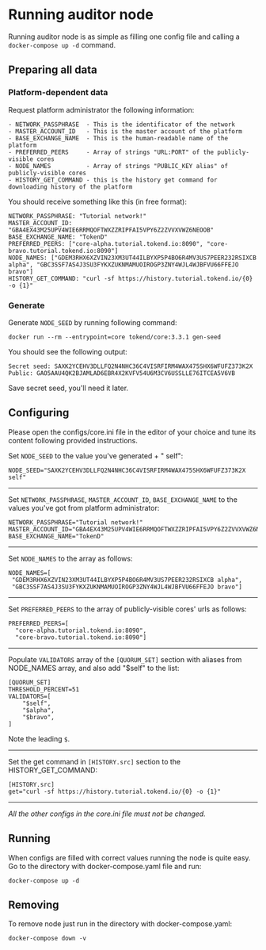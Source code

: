# Running auditor node
Running auditor node is as simple as filling one config file and calling a `docker-compose up -d` command.
## Preparing all data
### Platform-dependent data
Request platform administrator the following information:

    - NETWORK_PASSPHRASE  - This is the identificator of the network
    - MASTER_ACCOUNT_ID   - This is the master account of the platform
    - BASE_EXCHANGE_NAME  - This is the human-readable name of the platform
    - PREFERRED_PEERS     - Array of strings "URL:PORT" of the publicly-visible cores
    - NODE_NAMES          - Array of strings "PUBLIC_KEY alias" of publicly-visible cores
    - HISTORY_GET_COMMAND - this is the history get command for downloading history of the platform

You should receive something like this (in free format):
```
NETWORK_PASSPHRASE: "Tutorial network!"
MASTER_ACCOUNT_ID:  "GBA4EX43M25UPV4WIE6RRMQOFTWXZZRIPFAI5VPY6Z2ZVVXVWZ6NEOOB"
BASE_EXCHANGE_NAME: "TokenD"
PREFERRED_PEERS: ["core-alpha.tutorial.tokend.io:8090", "core-bravo.tutorial.tokend.io:8090"]
NODE_NAMES: ["GDEM3RHX6XZVIN23XM3UT44ILBYXP5P4BO6R4MV3US7PEER232RSIXCB alpha", "GBC3SSF7AS4J3SU3FYKXZUKNMAMUOIROGP3ZNY4WJL4WJBFVU66FFEJO bravo"]
HISTORY_GET_COMMAND: "curl -sf https://history.tutorial.tokend.io/{0} -o {1}"
```

### Generate
Generate `NODE_SEED` by running following command:
```
docker run --rm --entrypoint=core tokend/core:3.3.1 gen-seed
```
You should see the following output:
```
Secret seed: SAXK2YCEHV3DLLFQ2N4NHC36C4VISRFIRM4WAX475SHX6WFUFZ373K2X
Public: GAO5AAU4QK2BJAMLAD6EBR4X2KVFV54U6M3CV6USSLLE76ITCEA5V6VB
```
Save secret seed, you'll need it later.

## Configuring
Please open the configs/core.ini file in the editor of your choice and tune its content following provided instructions.

Set `NODE_SEED` to the value you've generated + " self":
```
NODE_SEED="SAXK2YCEHV3DLLFQ2N4NHC36C4VISRFIRM4WAX475SHX6WFUFZ373K2X self"
```
___

Set `NETWORK_PASSPHRASE`, `MASTER_ACCOUNT_ID`, `BASE_EXCHANGE_NAME` to the values you've got from platform administrator:
```
NETWORK_PASSPHRASE="Tutorial network!"
MASTER_ACCOUNT_ID="GBA4EX43M25UPV4WIE6RRMQOFTWXZZRIPFAI5VPY6Z2ZVVXVWZ6NEOOB"
BASE_EXCHANGE_NAME="TokenD"
```
___

Set `NODE_NAMES` to the array as follows:
```
NODE_NAMES=[
 "GDEM3RHX6XZVIN23XM3UT44ILBYXP5P4BO6R4MV3US7PEER232RSIXCB alpha",
 "GBC3SSF7AS4J3SU3FYKXZUKNMAMUOIROGP3ZNY4WJL4WJBFVU66FFEJO bravo"]
```
___

Set `PREFERRED_PEERS` to the array of publicly-visible cores' urls as follows:
```
PREFERRED_PEERS=[
  "core-alpha.tutorial.tokend.io:8090",
  "core-bravo.tutorial.tokend.io:8090"]
```
___

Populate `VALIDATORS` array of the `[QUORUM_SET]` section with aliases from NODE_NAMES array, and also add "$self" to the list:
```
[QUORUM_SET]
THRESHOLD_PERCENT=51
VALIDATORS=[
    "$self",
    "$alpha",
    "$bravo",
]
```
Note the leading `$`.
___

Set the get command in `[HISTORY.src]` section to the HISTORY_GET_COMMAND:
```
[HISTORY.src]
get="curl -sf https://history.tutorial.tokend.io/{0} -o {1}"
```
___
*All the other configs in the core.ini file must not be changed.*

## Running
When configs are filled with correct values running the node is quite easy.
Go to the directory with docker-compose.yaml file and run:
```
docker-compose up -d
```

## Removing
To remove node just run in the directory with docker-compose.yaml:
```
docker-compose down -v
```
